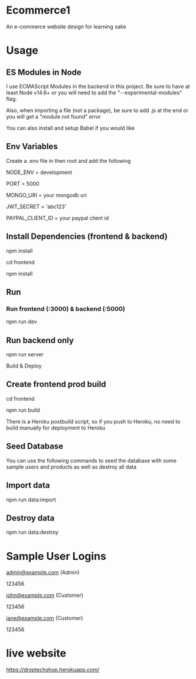 # Ecommerce1
An e-commerce website design for learning sake


# Usage

## ES Modules in Node
I use ECMAScript Modules in the backend in this project. Be sure to have at least Node v14.6+ or you will need to add the "--experimental-modules" flag.

Also, when importing a file (not a package), be sure to add .js at the end or you will get a "module not found" error

You can also install and setup Babel if you would like

## Env Variables
Create a .env file in then root and add the following

NODE_ENV = development

PORT = 5000

MONGO_URI = your mongodb uri

JWT_SECRET = 'abc123'

PAYPAL_CLIENT_ID = your paypal client id


## Install Dependencies (frontend & backend)

npm install

cd frontend

npm install

## Run
### Run frontend (:3000) & backend (:5000)

npm run dev

## Run backend only
npm run server

Build & Deploy

## Create frontend prod build
cd frontend

npm run build

There is a Heroku postbuild script, so if you push to Heroku, no need to build manually for deployment to Heroku

## Seed Database
You can use the following commands to seed the database with some sample users and products as well as destroy all data

## Import data

npm run data:import

## Destroy data
npm run data:destroy

# Sample User Logins

admin@example.com (Admin)

123456

john@example.com (Customer)

123456

jane@example.com (Customer)

123456

# live website
https://droptechshop.herokuapp.com/
